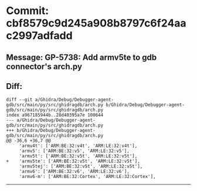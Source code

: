 # Commit: cbf8579c9d245a908b8797c6f24aac2997adfadd
## Message: GP-5738: Add armv5te to gdb connector's arch.py
## Diff:
```
diff --git a/Ghidra/Debug/Debugger-agent-gdb/src/main/py/src/ghidragdb/arch.py b/Ghidra/Debug/Debugger-agent-gdb/src/main/py/src/ghidragdb/arch.py
index a967185944b..28d40395a7e 100644
--- a/Ghidra/Debug/Debugger-agent-gdb/src/main/py/src/ghidragdb/arch.py
+++ b/Ghidra/Debug/Debugger-agent-gdb/src/main/py/src/ghidragdb/arch.py
@@ -36,6 +36,7 @@
     'armv4t': ['ARM:BE:32:v4t', 'ARM:LE:32:v4t'],
     'armv5': ['ARM:BE:32:v5', 'ARM:LE:32:v5'],
     'armv5t': ['ARM:BE:32:v5t', 'ARM:LE:32:v5t'],
+    'armv5te': ['ARM:BE:32:v5t', 'ARM:LE:32:v5t'],
     'armv5tej': ['ARM:BE:32:v5t', 'ARM:LE:32:v5t'],
     'armv6': ['ARM:BE:32:v6', 'ARM:LE:32:v6'],
     'armv6-m': ['ARM:BE:32:Cortex', 'ARM:LE:32:Cortex'],
```
-----------------------------------
